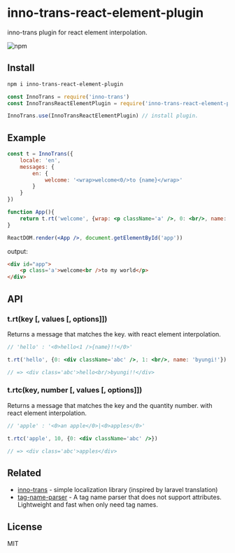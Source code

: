# inno-trans-react-element-plugin
inno-trans plugin for react element interpolation.

![npm](https://flat.badgen.net/npm/v/inno-trans-react-element-plugin)

## Install
```sh
npm i inno-trans-react-element-plugin
```
```js
const InnoTrans = require('inno-trans')
const InnoTransReactElementPlugin = require('inno-trans-react-element-plugin')

InnoTrans.use(InnoTransReactElementPlugin) // install plugin.
```

## Example
```jsx
const t = InnoTrans({
    locale: 'en',
    messages: {
        en: {
            welcome: '<wrap>welcome<0/>to {name}</wrap>'
        }
    }
})

function App(){
    return t.rt('welcome', {wrap: <p className='a' />, 0: <br/>, name: 'my world'})
}

ReactDOM.render(<App />, document.getElementById('app'))
```
output:
```html
<div id="app">
    <p class='a'>welcome<br />to my world</p>
</div>
```

## API
### t.rt(key [, values [, options]])
Returns a message that matches the key. with react element interpolation.
```jsx
// 'hello' : '<0>hello<1 />{name}!!</0>'

t.rt('hello', {0: <div className='abc' />, 1: <br/>, name: 'byungi!'})

// => <div class='abc'>hello<br/>byungi!!</div>
```

### t.rtc(key, number [, values [, options]])
Returns a message that matches the key and the quantity number. with react element interpolation.

```jsx
// 'apple' : '<0>an apple</0>|<0>apples</0>'

t.rtc('apple', 10, {0: <div className='abc' />})

// => <div class='abc'>apples</div>
```

## Related
- [inno-trans](https://github.com/skt-t1-byungi/inno-trans) - simple localization library (inspired by laravel translation)
- [tag-name-parser](https://github.com/skt-t1-byungi/tag-name-parser) - A tag name parser that does not support attributes. Lightweight and fast when only need tag names.

## License
MIT
